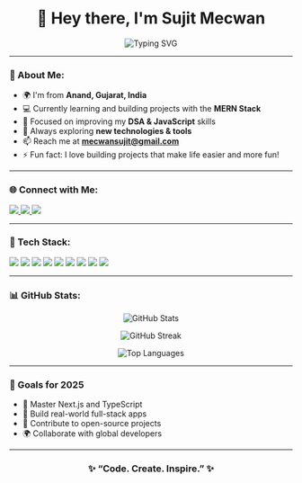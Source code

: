 <h1 align="center">👋 Hey there, I'm Sujit Mecwan</h1>

<p align="center">
  <img src="https://readme-typing-svg.demolab.com?font=Fira+Code&pause=1000&color=00F7EF&center=true&vCenter=true&width=550&lines=🚀+Passionate+MERN+Stack+Developer;🧠+Problem+Solver;💡+Tech+Enthusiast" alt="Typing SVG" />
</p>


---

### 💫 About Me:
- 🌍 I'm from **Anand, Gujarat, India**  
- 💻 Currently learning and building projects with the **MERN Stack**  
- 🎯 Focused on improving my **DSA & JavaScript** skills  
- 🌱 Always exploring **new technologies & tools**  
- 📫 Reach me at **[mecwansujit@gmail.com](mailto:mecwansujit@gmail.com)**  
- ⚡ Fun fact: I love building projects that make life easier and more fun!

---

### 🌐 Connect with Me:
<p align="left">
<a href="https://portfolio.sujitmecwan.com/" target="_blank">
  <img src="https://img.shields.io/badge/🌐 Portfolio-%230A66C2.svg?&style=for-the-badge&logo=google-chrome&logoColor=white" />
</a>
<a href="https://github.com/sujit1905" target="_blank">
  <img src="https://img.shields.io/badge/GitHub-%23181717.svg?&style=for-the-badge&logo=github&logoColor=white" />
</a>
<a href="https://www.linkedin.com/in/sujit-mecwan-609734245/" target="_blank">
  <img src="https://img.shields.io/badge/LinkedIn-%230A66C2.svg?&style=for-the-badge&logo=linkedin&logoColor=white" />
</a>
</p>

---

### 🧠 Tech Stack:
<p align="left">
  <img src="https://img.shields.io/badge/HTML5-E34F26?style=for-the-badge&logo=html5&logoColor=white"/>
  <img src="https://img.shields.io/badge/CSS3-1572B6?style=for-the-badge&logo=css3&logoColor=white"/>
  <img src="https://img.shields.io/badge/JavaScript-FFD700?style=for-the-badge&logo=javascript&logoColor=black"/>
  <img src="https://img.shields.io/badge/React-20232A?style=for-the-badge&logo=react&logoColor=61DAFB"/>
  <img src="https://img.shields.io/badge/Node.js-43853D?style=for-the-badge&logo=node.js&logoColor=white"/>
  <img src="https://img.shields.io/badge/Express.js-000000?style=for-the-badge&logo=express&logoColor=white"/>
  <img src="https://img.shields.io/badge/MongoDB-47A248?style=for-the-badge&logo=mongodb&logoColor=white"/>
  <img src="https://img.shields.io/badge/Git-F05032?style=for-the-badge&logo=git&logoColor=white"/>
  <img src="https://img.shields.io/badge/VsCode-0078d7?style=for-the-badge&logo=visual-studio-code&logoColor=white"/>
</p>

---

### 📊 GitHub Stats:
<p align="center">
  <img src="https://github-readme-stats.vercel.app/api?username=sujit1905&show_icons=true&theme=tokyonight" alt="GitHub Stats" />
</p>

<p align="center">
  <img src="https://github-readme-streak-stats.herokuapp.com/?user=sujit1905&theme=tokyonight" alt="GitHub Streak" />
</p>

<p align="center">
  <img src="https://github-readme-stats.vercel.app/api/top-langs/?username=sujit1905&layout=compact&theme=tokyonight" alt="Top Languages" />
</p>

---


### 🎯 Goals for 2025
- 🚀 Master Next.js and TypeScript  
- 🧩 Build real-world full-stack apps  
- 💼 Contribute to open-source projects  
- 🌍 Collaborate with global developers  

---

<h3 align="center">✨ “Code. Create. Inspire.” ✨</h3>
